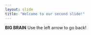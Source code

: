 ```yaml
---
layout: slide
title: "Welcome to our second slide!"
---
```

**BIG BRAIN**
Use the left arrow to go back!
